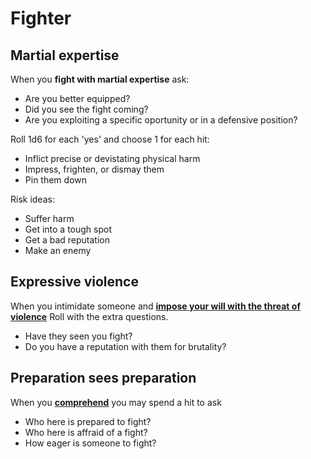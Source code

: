 # Fighter

## Martial expertise

When you **fight with martial expertise** ask:

- Are you better equipped?
- Did you see the fight coming?
- Are you exploiting a specific oportunity or in a defensive position?

Roll 1d6 for each 'yes' and choose 1 for each hit:

- Inflict precise or devistating physical harm
- Impress, frighten, or dismay them
- Pin them down

Risk ideas:
- Suffer harm
- Get into a tough spot
- Get a bad reputation
- Make an enemy

## Expressive violence

When you intimidate someone and [**impose your will with the threat of
violence**](../common-moves.md#intimidate-someone) Roll with the extra questions.

- Have they seen you fight?
- Do you have a reputation with them for brutality?

## Preparation sees preparation

When you [**comprehend**](../common-moves.md#comprehend) you may spend a hit to ask

- Who here is prepared to fight?
- Who here is affraid of a fight?
- How eager is someone to fight?
